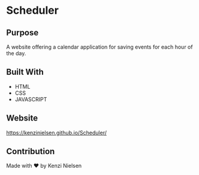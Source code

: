 # Scheduler

## Purpose
A website offering a calendar application for saving events for each hour of the day.

## Built With
* HTML
* CSS
* JAVASCRIPT

## Website
https://kenzinielsen.github.io/Scheduler/

## Contribution
Made with ❤️ by Kenzi Nielsen

